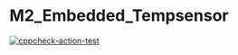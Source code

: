 # M2_Embedded_Tempsensor
[![cppcheck-action-test](https://github.com/Vatsal57/M2_Embedded_Tempsensor/actions/workflows/cppcheck.yml/badge.svg)](https://github.com/Vatsal57/M2_Embedded_Tempsensor/actions/workflows/cppcheck.yml)
